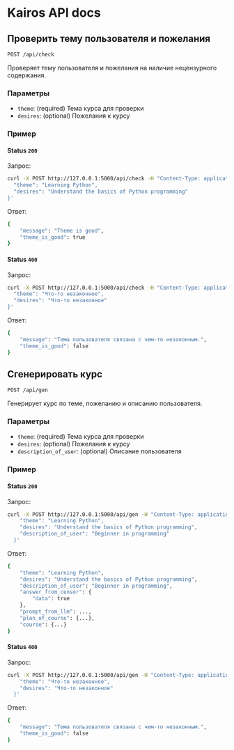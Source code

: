 # Kairos API docs

## Проверить тему пользователя и пожелания

```bash
POST /api/check
```

Проверяет тему пользователя и пожелания на наличие нецензурного содержания.

### Параметры

- `theme`: (required) Тема курса для проверки
- `desires`: (optional) Пожелания к курсу

### Пример

#### Status `200`

Запрос:

```bash
curl -X POST http://127.0.0.1:5000/api/check -H "Content-Type: application/json" -d '{
  "theme": "Learning Python",
  "desires": "Understand the basics of Python programming"
}'
```

Ответ:

```bash
{
    "message": "Theme is good",
    "theme_is_good": true
}
```

#### Status `400`

Запрос:

```bash
curl -X POST http://127.0.0.1:5000/api/check -H "Content-Type: application/json" -d '{
  "theme": "Что-то незаконное",
  "desires": "Что-то незаконное"
}'
```

Ответ:

```bash
{
    "message": "Тема пользователя связана с чем-то незаконным.",
    "theme_is_good": false
}
```

## Сгенерировать курс

```bash
POST /api/gen
```

Генерирует курс по теме, пожеланию и описанию пользователя.

### Параметры

- `theme`: (required) Тема курса для проверки
- `desires`: (optional) Пожелания к курсу
- `description_of_user`: (optional) Описание пользователя

### Пример

#### Status `200`

Запрос:

```bash
curl -X POST http://127.0.0.1:5000/api/gen -H "Content-Type: application/json" -d '{
    "theme": "Learning Python",
    "desires": "Understand the basics of Python programming",
    "description_of_user": "Beginner in programming"
  }'
```

Ответ:

```bash
{
    "theme": "Learning Python",
    "desires": "Understand the basics of Python programming",
    "description_of_user": "Beginner in programming",
    "answer_from_censor": {
        "data": true
    },
    "prompt_from_llm": ...,
    "plan_of_course": {...},
    "course": {...}
}
```

#### Status `400`

Запрос:

```bash
curl -X POST http://127.0.0.1:5000/api/gen -H "Content-Type: application/json" -d '{
    "theme": "Что-то незаконное",
    "desires": "Что-то незаконное"
  }'
```

Ответ:

```bash
{
    "message": "Тема пользователя связана с чем-то незаконным.",
    "theme_is_good": false
}
```
